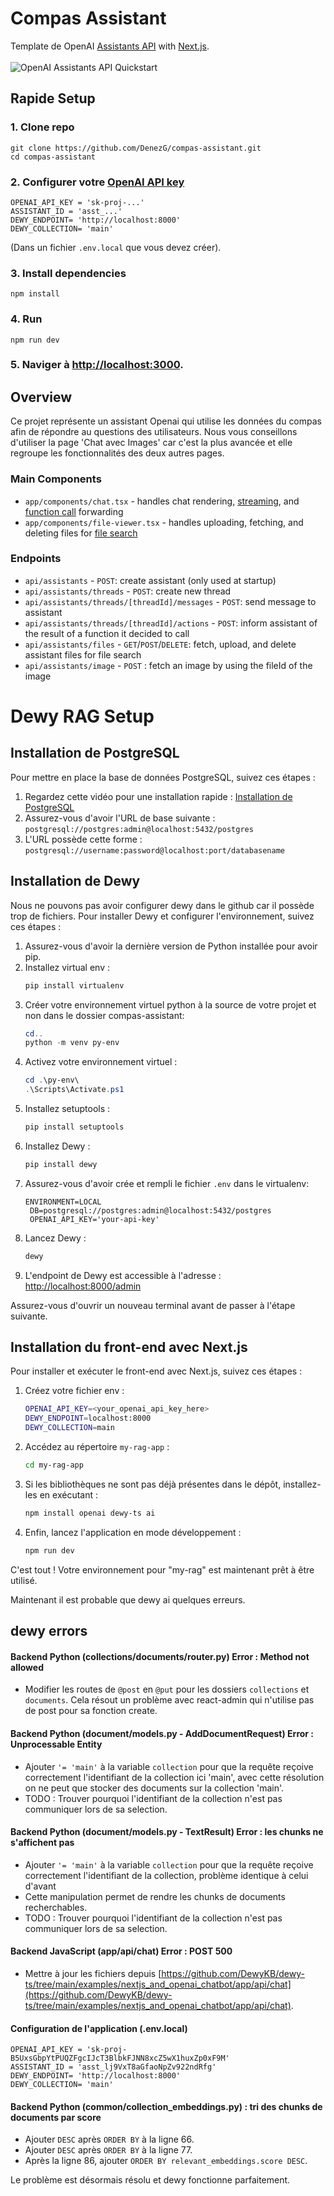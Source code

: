 # Compas Assistant
Template de OpenAI [Assistants API](https://platform.openai.com/docs/assistants/overview) with [Next.js](https://nextjs.org/docs).
<br/>
<br/>
![OpenAI Assistants API Quickstart](https://github.com/openai/openai-assistants-quickstart/assets/27232/755e85e9-3ea4-421f-b202-3b0c435ea270)


## Rapide Setup

### 1. Clone repo
```shell
git clone https://github.com/DenezG/compas-assistant.git
cd compas-assistant
```

### 2. Configurer votre [OpenAI API key](https://platform.openai.com/api-keys)
```shell
OPENAI_API_KEY = 'sk-proj-...'
ASSISTANT_ID = 'asst_...'
DEWY_ENDPOINT= 'http://localhost:8000'
DEWY_COLLECTION= 'main'
```
(Dans un fichier `.env.local` que vous devez créer).

### 3. Install dependencies
```shell
npm install
```

### 4. Run
```shell
npm run dev
```

### 5. Naviger à [http://localhost:3000](http://localhost:3000).

## Overview

Ce projet représente un assistant Openai qui utilise les données du compas afin de répondre au questions des utilisateurs.
Nous vous conseillons d'utiliser la page 'Chat avec Images' car c'est la plus avancée et elle regroupe les fonctionnalités des deux autres pages.


### Main Components

- `app/components/chat.tsx` - handles chat rendering, [streaming](https://platform.openai.com/docs/assistants/overview?context=with-streaming), and [function call](https://platform.openai.com/docs/assistants/tools/function-calling/quickstart?context=streaming&lang=node.js) forwarding
- `app/components/file-viewer.tsx` - handles uploading, fetching, and deleting files for [file search](https://platform.openai.com/docs/assistants/tools/file-search)

### Endpoints

- `api/assistants` - `POST`: create assistant (only used at startup)
- `api/assistants/threads` - `POST`: create new thread
- `api/assistants/threads/[threadId]/messages` - `POST`: send message to assistant
- `api/assistants/threads/[threadId]/actions` - `POST`: inform assistant of the result of a function it decided to call
- `api/assistants/files` - `GET`/`POST`/`DELETE`: fetch, upload, and delete assistant files for file search
- `api/assistants/image` - `POST` : fetch an image by using the fileId of the image


# Dewy RAG Setup


## Installation de PostgreSQL

Pour mettre en place la base de données PostgreSQL, suivez ces étapes :

1. Regardez cette vidéo pour une installation rapide : [Installation de PostgreSQL](https://www.youtube.com/watch?v=KuQUNHCeKCk)
2. Assurez-vous d'avoir l'URL de base suivante : `postgresql://postgres:admin@localhost:5432/postgres`
3. L'URL possède cette forme : `postgresql://username:password@localhost:port/databasename`

## Installation de Dewy

Nous ne pouvons pas avoir configurer dewy dans le github car il possède trop de fichiers.
Pour installer Dewy et configurer l'environnement, suivez ces étapes :

1. Assurez-vous d'avoir la dernière version de Python installée pour avoir pip.
2. Installez virtual env :
    ```powershell
    pip install virtualenv
    ```
3. Créer votre environnement virtuel python à la source de votre projet et non dans le dossier compas-assistant:
   ```powershell
   cd..
   python -m venv py-env
   ```
4. Activez votre environnement virtuel :
    ```powershell
    cd .\py-env\
    .\Scripts\Activate.ps1
    ```
5. Installez setuptools :
    ```bash
    pip install setuptools
    ```
6. Installez Dewy :
    ```bash
    pip install dewy
    ```
7. Assurez-vous d'avoir crée et rempli le fichier `.env` dans le virtualenv:
   ```env
   ENVIRONMENT=LOCAL
    DB=postgresql://postgres:admin@localhost:5432/postgres
    OPENAI_API_KEY='your-api-key'
   ```
8. Lancez Dewy :
    ```bash
    dewy
    ```
9. L'endpoint de Dewy est accessible à l'adresse : [http://localhost:8000/admin](http://localhost:8000/admin)

Assurez-vous d'ouvrir un nouveau terminal avant de passer à l'étape suivante.

## Installation du front-end avec Next.js

Pour installer et exécuter le front-end avec Next.js, suivez ces étapes :

1. Créez votre fichier env :    
    ```bash
    OPENAI_API_KEY=<your_openai_api_key_here>
    DEWY_ENDPOINT=localhost:8000
    DEWY_COLLECTION=main
    ```
2. Accédez au répertoire `my-rag-app` :
    ```bash
    cd my-rag-app
    ```
3. Si les bibliothèques ne sont pas déjà présentes dans le dépôt, installez-les en exécutant :
    ```bash
    npm install openai dewy-ts ai
    ```
4. Enfin, lancez l'application en mode développement :
    ```bash
    npm run dev
    ```

C'est tout ! Votre environnement pour "my-rag" est maintenant prêt à être utilisé.

Maintenant il est probable que dewy ai quelques erreurs.

## dewy errors

#### Backend Python (collections/documents/router.py) Error : Method not allowed 
- Modifier les routes de `@post` en `@put` pour les dossiers `collections` et `documents`. Cela résout un problème avec react-admin qui n'utilise pas de post pour sa fonction create.
  
#### Backend Python (document/models.py - AddDocumentRequest) Error : Unprocessable Entity
- Ajouter `'= 'main'` à la variable `collection` pour que la requête reçoive correctement l'identifiant de la collection ici 'main', avec cette résolution on ne peut que stocker des documents sur la collection 'main'.
- TODO : Trouver pourquoi l'identifiant de la collection n'est pas communiquer lors de sa selection.

#### Backend Python (document/models.py - TextResult) Error : les chunks ne s'affichent pas
- Ajouter `'= 'main'` à la variable `collection` pour que la requête reçoive correctement l'identifiant de la collection, problème identique à celui d'avant
- Cette manipulation permet de rendre les chunks de documents recherchables.
- TODO : Trouver pourquoi l'identifiant de la collection n'est pas communiquer lors de sa selection.

#### Backend JavaScript (app/api/chat) Error : POST 500
- Mettre à jour les fichiers depuis [https://github.com/DewyKB/dewy-ts/tree/main/examples/nextjs_and_openai_chatbot/app/api/chat](https://github.com/DewyKB/dewy-ts/tree/main/examples/nextjs_and_openai_chatbot/app/api/chat).

#### Configuration de l'application (.env.local)
```env
OPENAI_API_KEY = 'sk-proj-B5UxsGbpYtPUQZFgcIJcT3BlbkFJNN8xcZ5wX1huxZp0xF9M'
ASSISTANT_ID = 'asst_lj9VxT8aGfaoNpZv922ndRfg'
DEWY_ENDPOINT= 'http://localhost:8000'
DEWY_COLLECTION= 'main'
```

#### Backend Python (common/collection_embeddings.py) : tri des chunks de documents par score
  - Ajouter `DESC` après `ORDER BY` à la ligne 66.
  - Ajouter `DESC` après `ORDER BY` à la ligne 77.
  - Après la ligne 86, ajouter `ORDER BY relevant_embeddings.score DESC`.

Le problème est désormais résolu et dewy fonctionne parfaitement.
